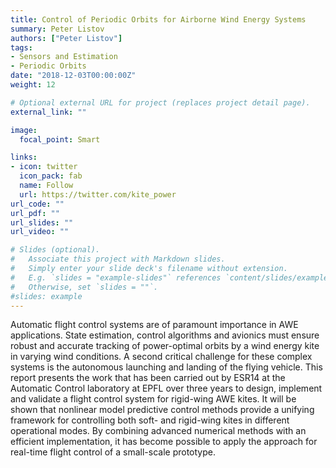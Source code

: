 ```yaml
---
title: Control of Periodic Orbits for Airborne Wind Energy Systems
summary: Peter Listov
authors: ["Peter Listov"]
tags:
- Sensors and Estimation
- Periodic Orbits
date: "2018-12-03T00:00:00Z"
weight: 12

# Optional external URL for project (replaces project detail page).
external_link: ""

image:
  focal_point: Smart

links:
- icon: twitter
  icon_pack: fab
  name: Follow
  url: https://twitter.com/kite_power
url_code: ""
url_pdf: ""
url_slides: ""
url_video: ""

# Slides (optional).
#   Associate this project with Markdown slides.
#   Simply enter your slide deck's filename without extension.
#   E.g. `slides = "example-slides"` references `content/slides/example-slides.md`.
#   Otherwise, set `slides = ""`.
#slides: example
---
```


Automatic flight control systems are of paramount importance in AWE applications. State estimation,
control algorithms and avionics must ensure robust and accurate tracking of power-optimal orbits by
a wind energy kite in varying wind conditions. A second critical challenge for these complex systems
is the autonomous launching and landing of the flying vehicle.
This report presents the work that has been carried out by ESR14 at the Automatic Control
laboratory at EPFL over three years to design, implement and validate a flight control system for
rigid-wing AWE kites. It will be shown that nonlinear model predictive control methods provide a
unifying framework for controlling both soft- and rigid-wing kites in different operational modes. By
combining advanced numerical methods with an efficient implementation, it has become possible to
apply the approach for real-time flight control of a small-scale prototype.
